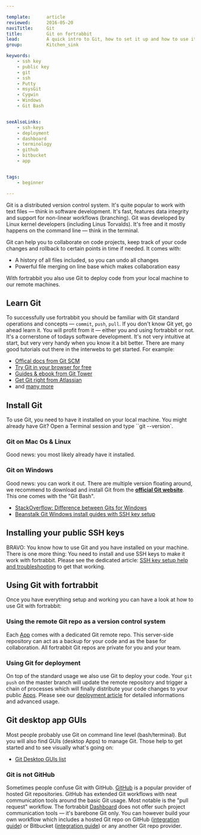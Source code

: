 ```yaml
---

template:      article
reviewed:      2016-05-20
naviTitle:     Git
title:         Git on fortrabbit
lead:          A quick intro to Git, how to set it up and how to use it on fortrabbit.
group:         Kitchen_sink

keywords:
    - ssh key
    - public key
    - git
    - ssh
    - Putty
    - msysGit
    - Cygwin
    - Windows
    - Git Bash


seeAlsoLinks:
    - ssh-keys
    - deployment
    - dashboard
    - terminology
    - github
    - bitbucket
    - app


tags:
    - beginner

---
```


Git is a distributed version control system. It's quite popular to work with text files — think in software development. It's fast, features data integrity and support for non-linear workflows (branching). Git was developed by Linux kernel developers (including Linus Torvalds). It's free and it mostly happens on the command line — think in the terminal.

Git can help you to collaborate on code projects, keep track of your code changes and rollback to certain points in time if needed. It comes with:

* A history of all files included, so you can undo all changes
* Powerful file merging on line base which makes collaboration easy

With fortrabbit you also use Git to deploy code from your local machine to our remote machines.



## Learn Git

To successfully use fortrabbit you should be familiar with Git standard operations and concepts — `commit`, `push`, `pull`. If you don't know Git yet, go ahead learn it. You will profit from it — either you and using fortrabbit or not. It's a cornerstone of todays software development. It's not very intuitive at start, but very very handy when you know it a bit better. There are many good tutorials out there in the interwebs to get started. For example:

* [Offical docs from Git SCM](https://git-scm.com/doc)
* [Try Git in your browser for free](https://try.github.io/levels/1/challenges/1)
* [Guides & ebook from Git Tower](https://www.git-tower.com/learn/)
* [Get Git right from Atlassian](https://www.atlassian.com/git/)
* and [many more](http://lmgtfy.com/?q=learn+git)



## Install Git

To use Git, you need to have it installed on your local machine. You might already have Git? Open a Terminal session and type ``git --version`.


### Git on Mac Os & Linux

Good news: you most likely already have it installed.


### Git on Windows

Good news: you can work it out. There are multiple version floating around, we recommend to download and install Git from the **[official Git website](https://git-scm.com/downloads)**. This one comes with the "Git Bash".

* [StackOverflow: Difference between Gits for Windows](http://stackoverflow.com/questions/22310007/differences-between-git-scm-msysgit-git-for-windows)
* [Beanstalk Git Windows install guides with SSH key setup](http://guides.beanstalkapp.com/version-control/git-on-windows.html#installing-Git)




## Installing your public SSH keys

BRAVO: You know how to use Git and you have installed on your machine. There is one more thing: You need to install and use SSH keys to make it work with fortrabbit. Please see the dedicated article: [SSH key setup help and troubleshooting](/ssh-keys) to get that working.


## Using Git with fortrabbit

Once you have everything setup and working you can have a look at how to use Git with fortrabbit:

### Using the remote Git repo as a version control system

Each [App](app) comes with a dedicated Git remote repo. This server-side repository can act as a backup for your code and as the base for collaboration. All fortrabbit Git repos are private for you and your team.


### Using Git for deployment

On top of the standard usage we also use Git to deploy your code. Your ``git push`` on the master branch will update the remote repository and trigger a chain of processes which will finally distribute your code changes to your public [Apps](app). Please see our [deployment article](deployment) for detailed informations and advanced usage.


## Git desktop app GUIs

Most people probably use Git on command line level (bash/terminal). But you will also find GUIs (desktop Apps) to manage Git. Those help to get started and to see visually what's going on:

* [Git Desktop GUIs list](https://git-scm.com/downloads/guis)


### Git is not GitHub

Sometimes people confuse Git with GitHub. [GitHub](https://github.com) is a popular provider of hosted Git repositories. GitHub has extended Git workflows with neat communication tools around the basic Git usage. Most notable is the "pull request" workflow. The fortrabbit [Dashboard](dashboard) does not offer such project communication tools — it's barebone Git only. You can however build your own workflow which includes a hosted Git repo on GitHub ([integration guide](/github)) or Bitbucket ([integration guide](/bitbucket)) or any another Git repo provider.
